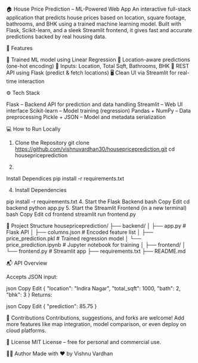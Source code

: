 🏠 House Price Prediction – ML-Powered Web App
An interactive full-stack application that predicts house prices based on location, square footage, bathrooms, and BHK using a trained machine learning model. Built with Flask, Scikit-learn, and a sleek Streamlit frontend, it gives fast and accurate predictions backed by real housing data.

🚀 Features

🧠 Trained ML model using Linear Regression
📍 Location-aware predictions (one-hot encoding)
🧮 Inputs: Location, Total Sqft, Bathrooms, BHK
🔗 REST API using Flask (predict & fetch locations)
🖥️ Clean UI via Streamlit for real-time interaction


⚙️ Tech Stack

Flask – Backend API for prediction and data handling
Streamlit – Web UI interface
Scikit-learn – Model training (regression)
Pandas + NumPy – Data preprocessing
Pickle + JSON – Model and metadata serialization

💻 How to Run Locally

1. Clone the Repository
git clone https://github.com/vishnuvardhan30/housepriceprediction.git
cd housepriceprediction

2.
Install Dependices
pip install -r requirements.txt

4. Install Dependencies

pip install -r requirements.txt
4. Start the Flask Backend
bash
Copy
Edit
cd backend
python app.py
5. Start the Streamlit Frontend (in a new terminal)
bash
Copy
Edit
cd frontend
streamlit run frontend.py

📁 Project Structure
housepriceprediction/
├── backend/
│   ├── app.py                # Flask API
│   ├── columns.json          # Encoded feature list
│   ├── price_prediction.pkl  # Trained regression model
│   └── price_prediction.ipynb # Jupyter notebook for training
│
├── frontend/
│   └── frontend.py           # Streamlit app
├── requirements.txt
├── README.md


📬 API Overview

Accepts JSON input:

json
Copy
Edit
{
  "location": "Indira Nagar",
  "total_sqft": 1000,
  "bath": 2,
  "bhk": 3
}
Returns:

json
Copy
Edit
{
  "prediction": 85.75
}

🤝 Contributions
Contributions, suggestions, and forks are welcome! Add more features like map integration, model comparison, or even deploy on cloud platforms.

📄 License
MIT License – free for personal and commercial use.

🙋‍♂️ Author
Made with ❤️ by Vishnu Vardhan
